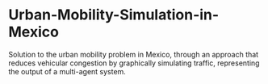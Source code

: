 # Urban-Mobility-Simulation-in-Mexico
Solution to the urban mobility problem in Mexico, through an approach that reduces vehicular congestion by graphically simulating traffic, representing the output of a multi-agent system.
